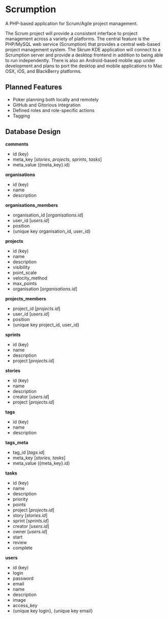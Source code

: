 Scrumption
============

A PHP-based application for Scrum/Agile project management.

The Scrum project will provide a consistent interface to project management across a variety of platforms. The central feature is the PHP/MySQL web service (Scrumption) that provides a central web-based project management system. The Skrum KDE application will connect to a Scrumption server and provide a desktop frontend in addition to being able to run independently. There is also an Android-based mobile app under development and plans to port the desktop and mobile applications to Mac OSX, iOS, and BlackBerry platforms.

Planned Features
----------------
 + Poker planning both locally and remotely
 + GitHub and Gitorious integration
 + Defined roles and role-specific actions
 + Tagging


Database Design
---------------
**comments**

 + id (key)
 + meta_key [*stories*, *projects*, *sprints*, *tasks*]
 + meta_value ({meta_key}.id) 


**organisations**

 + id (key)
 + name
 + description


**organisations_members**

 + organisation_id [*organisations.id*]
 + user_id [*users.id*]
 + position
 + {unique key organisation_id, user_id}


**projects**

 + id (key)
 + name
 + description
 + visibility
 + point_scale
 + velocity_method
 + max_points
 + organisation [*organisations.id*]


**projects_members**

 + project_id [*projects.id*]
 + user_id [*users.id*]
 + position
 + {unique key project_id, user_id}


**sprints**

 + id (key)
 + name
 + description
 + project [*projects.id*]


**stories**

 + id (key)
 + name
 + description
 + creator [*users.id*]
 + project [*projects.id*]


**tags**

 + id (key)
 + name
 + description


**tags_meta**

 + tag_id [*tags.id*]
 + meta_key [*stories*, *tasks*]
 + meta_value ({meta_key}.id)


**tasks**

 + id (key)
 + name
 + description
 + priority
 + points
 + project [*projects.id*]
 + story [*stories.id*]
 + sprint [*sprints.id*]
 + creator [*users.id*]
 + owner [*users.id*]
 + start
 + review
 + complete


**users**

 + id (key)
 + login
 + password
 + email
 + name
 + description
 + image
 + access_key
 + {unique key login}, {unique key email}
 
